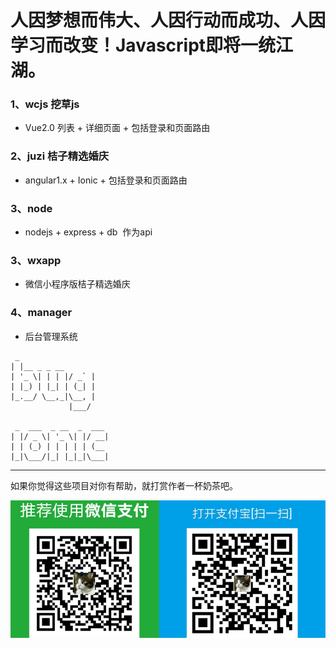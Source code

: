 # 人因梦想而伟大、人因行动而成功、人因学习而改变！Javascript即将一统江湖。

### 1、wcjs 挖草js
* Vue2.0 列表 + 详细页面 + 包括登录和页面路由
### 2、juzi 桔子精选婚庆
* angular1.x + Ionic + 包括登录和页面路由
### 3、node
* nodejs + express + db  作为api
### 3、wxapp 
* 微信小程序版桔子精选婚庆
### 4、manager 
* 后台管理系统

```
 _
| |__ _ _ __ 
| '_ \| | | |/ _` |
| |_) | |_| | (_| |
|_.__/ \__,_|\__, |
             |___/ 
             
 _  ___  _ __  _  ___
| |/ _ \| '_ \| |/ __|
| | (_) | | | | | (__
|_|\___/|_| |_|_|\___|

```
             
-------
如果你觉得这些项目对你有帮助，就打赏作者一杯奶茶吧。

![donate](/juzi/web/donate.png)
